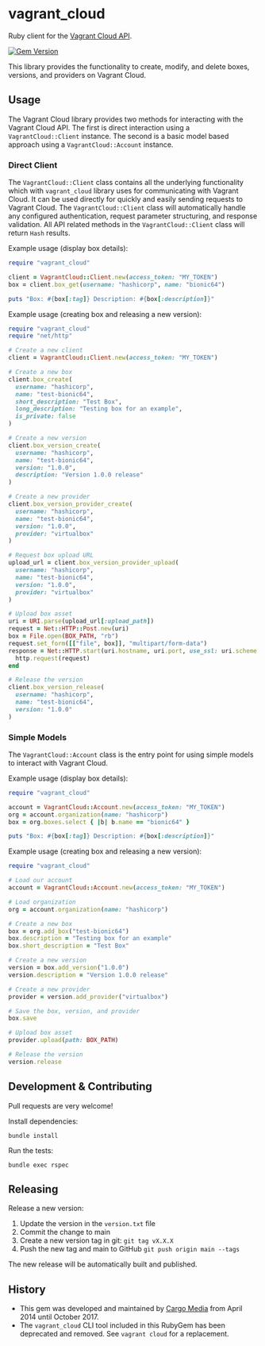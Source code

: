 # vagrant_cloud

Ruby client for the [Vagrant Cloud API](https://www.vagrantup.com/docs/vagrant-cloud/api.html).

[![Gem Version](https://img.shields.io/gem/v/vagrant_cloud.svg)](https://rubygems.org/gems/vagrant_cloud)

This library provides the functionality to create, modify, and delete boxes, versions,
and providers on Vagrant Cloud.

## Usage

The Vagrant Cloud library provides two methods for interacting with the Vagrant Cloud API. The
first is direct interaction using a `VagrantCloud::Client` instance. The second is a basic
model based approach using a `VagrantCloud::Account` instance.

### Direct Client

The `VagrantCloud::Client` class contains all the underlying functionality which with
`vagrant_cloud` library uses for communicating with Vagrant Cloud. It can be used directly
for quickly and easily sending requests to Vagrant Cloud. The `VagrantCloud::Client`
class will automatically handle any configured authentication, request parameter
structuring, and response validation. All API related methods in the `VagrantCloud::Client`
class will return `Hash` results.

Example usage (display box details):

```ruby
require "vagrant_cloud"

client = VagrantCloud::Client.new(access_token: "MY_TOKEN")
box = client.box_get(username: "hashicorp", name: "bionic64")

puts "Box: #{box[:tag]} Description: #{box[:description]}"
```

Example usage (creating box and releasing a new version):

```ruby
require "vagrant_cloud"
require "net/http"

# Create a new client
client = VagrantCloud::Client.new(access_token: "MY_TOKEN")

# Create a new box
client.box_create(
  username: "hashicorp",
  name: "test-bionic64",
  short_description: "Test Box",
  long_description: "Testing box for an example",
  is_private: false
)

# Create a new version
client.box_version_create(
  username: "hashicorp",
  name: "test-bionic64",
  version: "1.0.0",
  description: "Version 1.0.0 release"
)

# Create a new provider
client.box_version_provider_create(
  username: "hashicorp",
  name: "test-bionic64",
  version: "1.0.0",
  provider: "virtualbox"
)

# Request box upload URL
upload_url = client.box_version_provider_upload(
  username: "hashicorp",
  name: "test-bionic64",
  version: "1.0.0",
  provider: "virtualbox"
)

# Upload box asset
uri = URI.parse(upload_url[:upload_path])
request = Net::HTTP::Post.new(uri)
box = File.open(BOX_PATH, "rb")
request.set_form([["file", box]], "multipart/form-data")
response = Net::HTTP.start(uri.hostname, uri.port, use_ssl: uri.scheme.eql?("https")) do |http|
  http.request(request)
end

# Release the version
client.box_version_release(
  username: "hashicorp",
  name: "test-bionic64",
  version: "1.0.0"
)
```

### Simple Models

The `VagrantCloud::Account` class is the entry point for using simple models to
interact with Vagrant Cloud.

Example usage (display box details):

```ruby
require "vagrant_cloud"

account = VagrantCloud::Account.new(access_token: "MY_TOKEN")
org = account.organization(name: "hashicorp")
box = org.boxes.select { |b| b.name == "bionic64" }

puts "Box: #{box[:tag]} Description: #{box[:description]}"
```

Example usage (creating box and releasing a new version):

```ruby
require "vagrant_cloud"

# Load our account
account = VagrantCloud::Account.new(access_token: "MY_TOKEN")

# Load organization
org = account.organization(name: "hashicorp")

# Create a new box
box = org.add_box("test-bionic64")
box.description = "Testing box for an example"
box.short_description = "Test Box"

# Create a new version
version = box.add_version("1.0.0")
version.description = "Version 1.0.0 release"

# Create a new provider
provider = version.add_provider("virtualbox")

# Save the box, version, and provider
box.save

# Upload box asset
provider.upload(path: BOX_PATH)

# Release the version
version.release
```

## Development & Contributing

Pull requests are very welcome!

Install dependencies:
```
bundle install
```

Run the tests:
```
bundle exec rspec
```

## Releasing

Release a new version:

1. Update the version in the `version.txt` file
1. Commit the change to main
1. Create a new version tag in git: `git tag vX.X.X`
1. Push the new tag and main to GitHub `git push origin main --tags`

The new release will be automatically built and published.

## History

- This gem was developed and maintained by [Cargo Media](https://www.cargomedia.ch) from April 2014 until October 2017.
- The `vagrant_cloud` CLI tool included in this RubyGem has been deprecated and removed. See `vagrant cloud` for a replacement.
